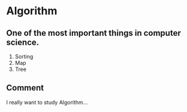 # Algorithm
## One of the most important things in computer science.
1. Sorting
1. Map
1. Tree

## Comment
I really want to study Algorithm...
